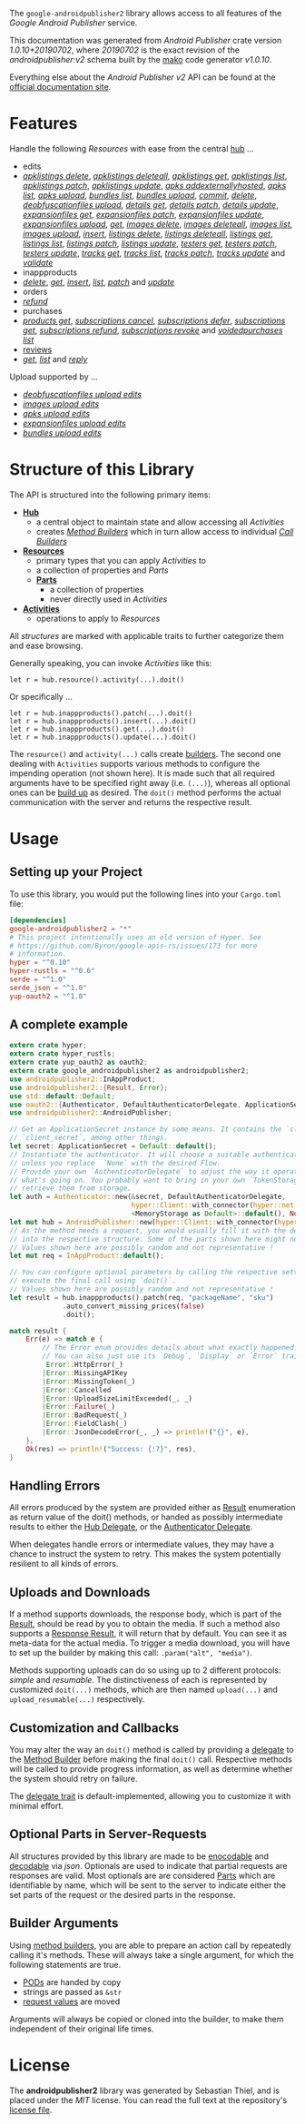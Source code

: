 <!---
DO NOT EDIT !
This file was generated automatically from 'src/mako/api/README.md.mako'
DO NOT EDIT !
-->
The `google-androidpublisher2` library allows access to all features of the *Google Android Publisher* service.

This documentation was generated from *Android Publisher* crate version *1.0.10+20190702*, where *20190702* is the exact revision of the *androidpublisher:v2* schema built by the [mako](http://www.makotemplates.org/) code generator *v1.0.10*.

Everything else about the *Android Publisher* *v2* API can be found at the
[official documentation site](https://developers.google.com/android-publisher).
# Features

Handle the following *Resources* with ease from the central [hub](https://docs.rs/google-androidpublisher2/1.0.10+20190702/google_androidpublisher2/struct.AndroidPublisher.html) ... 

* edits
 * [*apklistings delete*](https://docs.rs/google-androidpublisher2/1.0.10+20190702/google_androidpublisher2/struct.EditApklistingDeleteCall.html), [*apklistings deleteall*](https://docs.rs/google-androidpublisher2/1.0.10+20190702/google_androidpublisher2/struct.EditApklistingDeleteallCall.html), [*apklistings get*](https://docs.rs/google-androidpublisher2/1.0.10+20190702/google_androidpublisher2/struct.EditApklistingGetCall.html), [*apklistings list*](https://docs.rs/google-androidpublisher2/1.0.10+20190702/google_androidpublisher2/struct.EditApklistingListCall.html), [*apklistings patch*](https://docs.rs/google-androidpublisher2/1.0.10+20190702/google_androidpublisher2/struct.EditApklistingPatchCall.html), [*apklistings update*](https://docs.rs/google-androidpublisher2/1.0.10+20190702/google_androidpublisher2/struct.EditApklistingUpdateCall.html), [*apks addexternallyhosted*](https://docs.rs/google-androidpublisher2/1.0.10+20190702/google_androidpublisher2/struct.EditApkAddexternallyhostedCall.html), [*apks list*](https://docs.rs/google-androidpublisher2/1.0.10+20190702/google_androidpublisher2/struct.EditApkListCall.html), [*apks upload*](https://docs.rs/google-androidpublisher2/1.0.10+20190702/google_androidpublisher2/struct.EditApkUploadCall.html), [*bundles list*](https://docs.rs/google-androidpublisher2/1.0.10+20190702/google_androidpublisher2/struct.EditBundleListCall.html), [*bundles upload*](https://docs.rs/google-androidpublisher2/1.0.10+20190702/google_androidpublisher2/struct.EditBundleUploadCall.html), [*commit*](https://docs.rs/google-androidpublisher2/1.0.10+20190702/google_androidpublisher2/struct.EditCommitCall.html), [*delete*](https://docs.rs/google-androidpublisher2/1.0.10+20190702/google_androidpublisher2/struct.EditDeleteCall.html), [*deobfuscationfiles upload*](https://docs.rs/google-androidpublisher2/1.0.10+20190702/google_androidpublisher2/struct.EditDeobfuscationfileUploadCall.html), [*details get*](https://docs.rs/google-androidpublisher2/1.0.10+20190702/google_androidpublisher2/struct.EditDetailGetCall.html), [*details patch*](https://docs.rs/google-androidpublisher2/1.0.10+20190702/google_androidpublisher2/struct.EditDetailPatchCall.html), [*details update*](https://docs.rs/google-androidpublisher2/1.0.10+20190702/google_androidpublisher2/struct.EditDetailUpdateCall.html), [*expansionfiles get*](https://docs.rs/google-androidpublisher2/1.0.10+20190702/google_androidpublisher2/struct.EditExpansionfileGetCall.html), [*expansionfiles patch*](https://docs.rs/google-androidpublisher2/1.0.10+20190702/google_androidpublisher2/struct.EditExpansionfilePatchCall.html), [*expansionfiles update*](https://docs.rs/google-androidpublisher2/1.0.10+20190702/google_androidpublisher2/struct.EditExpansionfileUpdateCall.html), [*expansionfiles upload*](https://docs.rs/google-androidpublisher2/1.0.10+20190702/google_androidpublisher2/struct.EditExpansionfileUploadCall.html), [*get*](https://docs.rs/google-androidpublisher2/1.0.10+20190702/google_androidpublisher2/struct.EditGetCall.html), [*images delete*](https://docs.rs/google-androidpublisher2/1.0.10+20190702/google_androidpublisher2/struct.EditImageDeleteCall.html), [*images deleteall*](https://docs.rs/google-androidpublisher2/1.0.10+20190702/google_androidpublisher2/struct.EditImageDeleteallCall.html), [*images list*](https://docs.rs/google-androidpublisher2/1.0.10+20190702/google_androidpublisher2/struct.EditImageListCall.html), [*images upload*](https://docs.rs/google-androidpublisher2/1.0.10+20190702/google_androidpublisher2/struct.EditImageUploadCall.html), [*insert*](https://docs.rs/google-androidpublisher2/1.0.10+20190702/google_androidpublisher2/struct.EditInsertCall.html), [*listings delete*](https://docs.rs/google-androidpublisher2/1.0.10+20190702/google_androidpublisher2/struct.EditListingDeleteCall.html), [*listings deleteall*](https://docs.rs/google-androidpublisher2/1.0.10+20190702/google_androidpublisher2/struct.EditListingDeleteallCall.html), [*listings get*](https://docs.rs/google-androidpublisher2/1.0.10+20190702/google_androidpublisher2/struct.EditListingGetCall.html), [*listings list*](https://docs.rs/google-androidpublisher2/1.0.10+20190702/google_androidpublisher2/struct.EditListingListCall.html), [*listings patch*](https://docs.rs/google-androidpublisher2/1.0.10+20190702/google_androidpublisher2/struct.EditListingPatchCall.html), [*listings update*](https://docs.rs/google-androidpublisher2/1.0.10+20190702/google_androidpublisher2/struct.EditListingUpdateCall.html), [*testers get*](https://docs.rs/google-androidpublisher2/1.0.10+20190702/google_androidpublisher2/struct.EditTesterGetCall.html), [*testers patch*](https://docs.rs/google-androidpublisher2/1.0.10+20190702/google_androidpublisher2/struct.EditTesterPatchCall.html), [*testers update*](https://docs.rs/google-androidpublisher2/1.0.10+20190702/google_androidpublisher2/struct.EditTesterUpdateCall.html), [*tracks get*](https://docs.rs/google-androidpublisher2/1.0.10+20190702/google_androidpublisher2/struct.EditTrackGetCall.html), [*tracks list*](https://docs.rs/google-androidpublisher2/1.0.10+20190702/google_androidpublisher2/struct.EditTrackListCall.html), [*tracks patch*](https://docs.rs/google-androidpublisher2/1.0.10+20190702/google_androidpublisher2/struct.EditTrackPatchCall.html), [*tracks update*](https://docs.rs/google-androidpublisher2/1.0.10+20190702/google_androidpublisher2/struct.EditTrackUpdateCall.html) and [*validate*](https://docs.rs/google-androidpublisher2/1.0.10+20190702/google_androidpublisher2/struct.EditValidateCall.html)
* inappproducts
 * [*delete*](https://docs.rs/google-androidpublisher2/1.0.10+20190702/google_androidpublisher2/struct.InappproductDeleteCall.html), [*get*](https://docs.rs/google-androidpublisher2/1.0.10+20190702/google_androidpublisher2/struct.InappproductGetCall.html), [*insert*](https://docs.rs/google-androidpublisher2/1.0.10+20190702/google_androidpublisher2/struct.InappproductInsertCall.html), [*list*](https://docs.rs/google-androidpublisher2/1.0.10+20190702/google_androidpublisher2/struct.InappproductListCall.html), [*patch*](https://docs.rs/google-androidpublisher2/1.0.10+20190702/google_androidpublisher2/struct.InappproductPatchCall.html) and [*update*](https://docs.rs/google-androidpublisher2/1.0.10+20190702/google_androidpublisher2/struct.InappproductUpdateCall.html)
* orders
 * [*refund*](https://docs.rs/google-androidpublisher2/1.0.10+20190702/google_androidpublisher2/struct.OrderRefundCall.html)
* purchases
 * [*products get*](https://docs.rs/google-androidpublisher2/1.0.10+20190702/google_androidpublisher2/struct.PurchaseProductGetCall.html), [*subscriptions cancel*](https://docs.rs/google-androidpublisher2/1.0.10+20190702/google_androidpublisher2/struct.PurchaseSubscriptionCancelCall.html), [*subscriptions defer*](https://docs.rs/google-androidpublisher2/1.0.10+20190702/google_androidpublisher2/struct.PurchaseSubscriptionDeferCall.html), [*subscriptions get*](https://docs.rs/google-androidpublisher2/1.0.10+20190702/google_androidpublisher2/struct.PurchaseSubscriptionGetCall.html), [*subscriptions refund*](https://docs.rs/google-androidpublisher2/1.0.10+20190702/google_androidpublisher2/struct.PurchaseSubscriptionRefundCall.html), [*subscriptions revoke*](https://docs.rs/google-androidpublisher2/1.0.10+20190702/google_androidpublisher2/struct.PurchaseSubscriptionRevokeCall.html) and [*voidedpurchases list*](https://docs.rs/google-androidpublisher2/1.0.10+20190702/google_androidpublisher2/struct.PurchaseVoidedpurchaseListCall.html)
* [reviews](https://docs.rs/google-androidpublisher2/1.0.10+20190702/google_androidpublisher2/struct.Review.html)
 * [*get*](https://docs.rs/google-androidpublisher2/1.0.10+20190702/google_androidpublisher2/struct.ReviewGetCall.html), [*list*](https://docs.rs/google-androidpublisher2/1.0.10+20190702/google_androidpublisher2/struct.ReviewListCall.html) and [*reply*](https://docs.rs/google-androidpublisher2/1.0.10+20190702/google_androidpublisher2/struct.ReviewReplyCall.html)


Upload supported by ...

* [*deobfuscationfiles upload edits*](https://docs.rs/google-androidpublisher2/1.0.10+20190702/google_androidpublisher2/struct.EditDeobfuscationfileUploadCall.html)
* [*images upload edits*](https://docs.rs/google-androidpublisher2/1.0.10+20190702/google_androidpublisher2/struct.EditImageUploadCall.html)
* [*apks upload edits*](https://docs.rs/google-androidpublisher2/1.0.10+20190702/google_androidpublisher2/struct.EditApkUploadCall.html)
* [*expansionfiles upload edits*](https://docs.rs/google-androidpublisher2/1.0.10+20190702/google_androidpublisher2/struct.EditExpansionfileUploadCall.html)
* [*bundles upload edits*](https://docs.rs/google-androidpublisher2/1.0.10+20190702/google_androidpublisher2/struct.EditBundleUploadCall.html)



# Structure of this Library

The API is structured into the following primary items:

* **[Hub](https://docs.rs/google-androidpublisher2/1.0.10+20190702/google_androidpublisher2/struct.AndroidPublisher.html)**
    * a central object to maintain state and allow accessing all *Activities*
    * creates [*Method Builders*](https://docs.rs/google-androidpublisher2/1.0.10+20190702/google_androidpublisher2/trait.MethodsBuilder.html) which in turn
      allow access to individual [*Call Builders*](https://docs.rs/google-androidpublisher2/1.0.10+20190702/google_androidpublisher2/trait.CallBuilder.html)
* **[Resources](https://docs.rs/google-androidpublisher2/1.0.10+20190702/google_androidpublisher2/trait.Resource.html)**
    * primary types that you can apply *Activities* to
    * a collection of properties and *Parts*
    * **[Parts](https://docs.rs/google-androidpublisher2/1.0.10+20190702/google_androidpublisher2/trait.Part.html)**
        * a collection of properties
        * never directly used in *Activities*
* **[Activities](https://docs.rs/google-androidpublisher2/1.0.10+20190702/google_androidpublisher2/trait.CallBuilder.html)**
    * operations to apply to *Resources*

All *structures* are marked with applicable traits to further categorize them and ease browsing.

Generally speaking, you can invoke *Activities* like this:

```Rust,ignore
let r = hub.resource().activity(...).doit()
```

Or specifically ...

```ignore
let r = hub.inappproducts().patch(...).doit()
let r = hub.inappproducts().insert(...).doit()
let r = hub.inappproducts().get(...).doit()
let r = hub.inappproducts().update(...).doit()
```

The `resource()` and `activity(...)` calls create [builders][builder-pattern]. The second one dealing with `Activities` 
supports various methods to configure the impending operation (not shown here). It is made such that all required arguments have to be 
specified right away (i.e. `(...)`), whereas all optional ones can be [build up][builder-pattern] as desired.
The `doit()` method performs the actual communication with the server and returns the respective result.

# Usage

## Setting up your Project

To use this library, you would put the following lines into your `Cargo.toml` file:

```toml
[dependencies]
google-androidpublisher2 = "*"
# This project intentionally uses an old version of Hyper. See
# https://github.com/Byron/google-apis-rs/issues/173 for more
# information.
hyper = "^0.10"
hyper-rustls = "^0.6"
serde = "^1.0"
serde_json = "^1.0"
yup-oauth2 = "^1.0"
```

## A complete example

```Rust
extern crate hyper;
extern crate hyper_rustls;
extern crate yup_oauth2 as oauth2;
extern crate google_androidpublisher2 as androidpublisher2;
use androidpublisher2::InAppProduct;
use androidpublisher2::{Result, Error};
use std::default::Default;
use oauth2::{Authenticator, DefaultAuthenticatorDelegate, ApplicationSecret, MemoryStorage};
use androidpublisher2::AndroidPublisher;

// Get an ApplicationSecret instance by some means. It contains the `client_id` and 
// `client_secret`, among other things.
let secret: ApplicationSecret = Default::default();
// Instantiate the authenticator. It will choose a suitable authentication flow for you, 
// unless you replace  `None` with the desired Flow.
// Provide your own `AuthenticatorDelegate` to adjust the way it operates and get feedback about 
// what's going on. You probably want to bring in your own `TokenStorage` to persist tokens and
// retrieve them from storage.
let auth = Authenticator::new(&secret, DefaultAuthenticatorDelegate,
                              hyper::Client::with_connector(hyper::net::HttpsConnector::new(hyper_rustls::TlsClient::new())),
                              <MemoryStorage as Default>::default(), None);
let mut hub = AndroidPublisher::new(hyper::Client::with_connector(hyper::net::HttpsConnector::new(hyper_rustls::TlsClient::new())), auth);
// As the method needs a request, you would usually fill it with the desired information
// into the respective structure. Some of the parts shown here might not be applicable !
// Values shown here are possibly random and not representative !
let mut req = InAppProduct::default();

// You can configure optional parameters by calling the respective setters at will, and
// execute the final call using `doit()`.
// Values shown here are possibly random and not representative !
let result = hub.inappproducts().patch(req, "packageName", "sku")
             .auto_convert_missing_prices(false)
             .doit();

match result {
    Err(e) => match e {
        // The Error enum provides details about what exactly happened.
        // You can also just use its `Debug`, `Display` or `Error` traits
         Error::HttpError(_)
        |Error::MissingAPIKey
        |Error::MissingToken(_)
        |Error::Cancelled
        |Error::UploadSizeLimitExceeded(_, _)
        |Error::Failure(_)
        |Error::BadRequest(_)
        |Error::FieldClash(_)
        |Error::JsonDecodeError(_, _) => println!("{}", e),
    },
    Ok(res) => println!("Success: {:?}", res),
}

```
## Handling Errors

All errors produced by the system are provided either as [Result](https://docs.rs/google-androidpublisher2/1.0.10+20190702/google_androidpublisher2/enum.Result.html) enumeration as return value of 
the doit() methods, or handed as possibly intermediate results to either the 
[Hub Delegate](https://docs.rs/google-androidpublisher2/1.0.10+20190702/google_androidpublisher2/trait.Delegate.html), or the [Authenticator Delegate](https://docs.rs/yup-oauth2/*/yup_oauth2/trait.AuthenticatorDelegate.html).

When delegates handle errors or intermediate values, they may have a chance to instruct the system to retry. This 
makes the system potentially resilient to all kinds of errors.

## Uploads and Downloads
If a method supports downloads, the response body, which is part of the [Result](https://docs.rs/google-androidpublisher2/1.0.10+20190702/google_androidpublisher2/enum.Result.html), should be
read by you to obtain the media.
If such a method also supports a [Response Result](https://docs.rs/google-androidpublisher2/1.0.10+20190702/google_androidpublisher2/trait.ResponseResult.html), it will return that by default.
You can see it as meta-data for the actual media. To trigger a media download, you will have to set up the builder by making
this call: `.param("alt", "media")`.

Methods supporting uploads can do so using up to 2 different protocols: 
*simple* and *resumable*. The distinctiveness of each is represented by customized 
`doit(...)` methods, which are then named `upload(...)` and `upload_resumable(...)` respectively.

## Customization and Callbacks

You may alter the way an `doit()` method is called by providing a [delegate](https://docs.rs/google-androidpublisher2/1.0.10+20190702/google_androidpublisher2/trait.Delegate.html) to the 
[Method Builder](https://docs.rs/google-androidpublisher2/1.0.10+20190702/google_androidpublisher2/trait.CallBuilder.html) before making the final `doit()` call. 
Respective methods will be called to provide progress information, as well as determine whether the system should 
retry on failure.

The [delegate trait](https://docs.rs/google-androidpublisher2/1.0.10+20190702/google_androidpublisher2/trait.Delegate.html) is default-implemented, allowing you to customize it with minimal effort.

## Optional Parts in Server-Requests

All structures provided by this library are made to be [enocodable](https://docs.rs/google-androidpublisher2/1.0.10+20190702/google_androidpublisher2/trait.RequestValue.html) and 
[decodable](https://docs.rs/google-androidpublisher2/1.0.10+20190702/google_androidpublisher2/trait.ResponseResult.html) via *json*. Optionals are used to indicate that partial requests are responses 
are valid.
Most optionals are are considered [Parts](https://docs.rs/google-androidpublisher2/1.0.10+20190702/google_androidpublisher2/trait.Part.html) which are identifiable by name, which will be sent to 
the server to indicate either the set parts of the request or the desired parts in the response.

## Builder Arguments

Using [method builders](https://docs.rs/google-androidpublisher2/1.0.10+20190702/google_androidpublisher2/trait.CallBuilder.html), you are able to prepare an action call by repeatedly calling it's methods.
These will always take a single argument, for which the following statements are true.

* [PODs][wiki-pod] are handed by copy
* strings are passed as `&str`
* [request values](https://docs.rs/google-androidpublisher2/1.0.10+20190702/google_androidpublisher2/trait.RequestValue.html) are moved

Arguments will always be copied or cloned into the builder, to make them independent of their original life times.

[wiki-pod]: http://en.wikipedia.org/wiki/Plain_old_data_structure
[builder-pattern]: http://en.wikipedia.org/wiki/Builder_pattern
[google-go-api]: https://github.com/google/google-api-go-client

# License
The **androidpublisher2** library was generated by Sebastian Thiel, and is placed 
under the *MIT* license.
You can read the full text at the repository's [license file][repo-license].

[repo-license]: https://github.com/Byron/google-apis-rsblob/master/LICENSE.md
